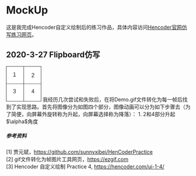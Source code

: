 # MockUp
这是我完成Hencoder自定义绘制后的练习作品，具体内容访问[Hencoder官网仿写练习网页](https://hencoder.com/activity-mock-2/)。

## 2020-3-27 Flipboard仿写
<img src="/images/4parts.png" width="96">  
我经历几次尝试和失败后，在将Demo.gif文件转化为每一帧后找到了实现思路。首先将图像分为如图四个部分，图像动画可以分为如下步骤去（为了简便，向屏幕外旋转称为升起，向屏幕选择称为降落）：   
1. 2和4部分升起$\alpha$角度

##### 参考资料
[1] 贾元斌，https://github.com/sunnyxibei/HenCoderPractice  
[2] gif文件转化为帧图片工具网页，https://ezgif.com  
[3] Hencoder 自定义绘制 Practice 4, https://hencoder.com/ui-1-4/  

